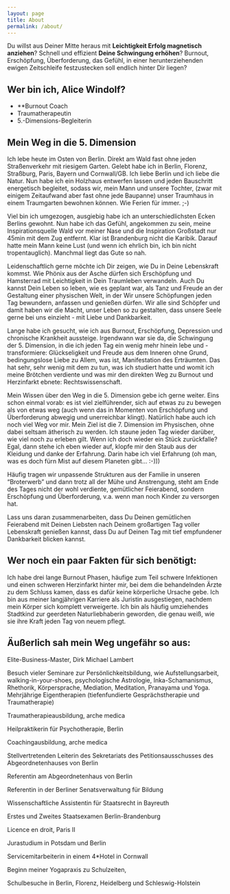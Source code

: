 ```yaml
---
layout: page
title: About
permalink: /about/
---
```


Du willst aus Deiner Mitte heraus mit **Leichtigkeit Erfolg magnetisch anziehen**? Schnell und effizient **Deine Schwingung erhöhen**?  Burnout, Erschöpfung, Überforderung, das Gefühl, in einer herunterziehenden ewigen Zeitschleife festzustecken soll endlich hinter Dir liegen?

## Wer bin ich, Alice Windolf?

- **Burnout Coach
- Traumatherapeutin
- 5.-Dimensions-Begleiterin

## Mein Weg in die 5. Dimension
Ich lebe heute im Osten von Berlin. Direkt am Wald fast ohne jeden Straßenverkehr mit riesigem Garten. 
Gelebt habe ich in Berlin, Florenz, Straßburg, Paris, Bayern und Cornwall/GB. Ich liebe Berlin und ich liebe die Natur. Nun habe ich ein Holzhaus entwerfen lassen und jeden Bauschritt energetisch begleitet, sodass wir, mein Mann und unsere Tochter, (zwar mit einigem Zeitaufwand aber fast ohne jede Baupanne) unser Traumhaus in einem Traumgarten bewohnen können. Wie Ferien für immer. ;-)

Viel bin ich umgezogen, ausgiebig habe ich an unterschiedlichsten Ecken Berlins gewohnt. Nun habe ich das Gefühl, angekommen zu sein, meine Inspirationsquelle Wald vor meiner Nase und die Inspiration Großstadt nur 45min mit dem Zug entfernt. Klar ist Brandenburg nicht die Karibik. Darauf hatte mein Mann keine Lust (und wenn ich ehrlich bin, ich bin nicht tropentauglich). Manchmal liegt das Gute so nah.

Leidenschaftlich gerne möchte ich Dir zeigen, wie Du in Deine Lebenskraft kommst. Wie Phönix aus der Asche dürfen sich Erschöpfung und Hamsterrad mit Leichtigkeit in Dein Traumleben verwandeln. Auch Du kannst Dein Leben so leben, wie es geplant war, als Tanz und Freude an der Gestaltung einer physischen Welt, in der Wir unsere Schöpfungen jeden Tag bewundern, anfassen und genießen dürfen. Wir alle sind Schöpfer und damit haben wir die Macht, unser Leben so zu gestalten, dass unsere Seele gerne bei uns einzieht - mit Liebe und Dankbarkeit. 

Lange habe ich gesucht, wie ich aus Burnout, Erschöpfung, Depression und chronische Krankheit aussteige. Irgendwann war sie da, die Schwingung der 5. Dimension, in die ich jeden Tag ein wenig mehr hinein lebe und -transformiere: Glückseligkeit und Freude aus dem Inneren ohne Grund, bedingungslose Liebe zu Allem, was ist, Manifestation des Erträumten. Das hat sehr, sehr wenig mit dem zu tun, was ich studiert hatte und womit ich meine Brötchen verdiente und was mir den direkten Weg zu Burnout und Herzinfarkt ebnete: Rechtswissenschaft. 

Mein Wissen über den Weg in die 5. Dimension gebe ich gerne weiter. Eins schon einmal vorab: es ist viel zielführender, sich auf etwas zu zu bewegen als von etwas weg (auch wenn das in Momenten von Erschöpfung und Überforderung abwegig und unerreichbar klingt). Natürlich habe auch ich noch viel Weg vor mir. Mein Ziel ist die 7. Dimension im Physischen, ohne dabei seltsam ätherisch zu werden. Ich staune jeden Tag wieder darüber, wie viel noch zu erleben gilt. Wenn ich doch wieder ein Stück zurückfalle? Egal, dann stehe ich eben wieder auf, klopfe mir den Staub aus der Kleidung und danke der Erfahrung. Darin habe ich viel Erfahrung (oh man, was es doch fürn Mist auf diesem Planeten gibt… :-)))

Häufig tragen wir unpassende Strukturen aus der Familie in unseren “Broterwerb” und dann trotz all der Mühe und Anstrengung, steht am Ende des Tages nicht der wohl verdiente, gemütlicher Feierabend, sondern Erschöpfung und Überforderung, v.a. wenn man noch Kinder zu versorgen hat. 

Lass uns daran zusammenarbeiten, dass Du Deinen gemütlichen Feierabend mit Deinen Liebsten nach Deinem großartigen Tag voller Lebenskraft genießen kannst, dass Du auf Deinen Tag mit tief empfundener Dankbarkeit blicken kannst. 

## Wer noch ein paar Fakten für sich benötigt: 
Ich habe drei lange Burnout Phasen, häufige zum Teil schwere Infektionen und einen schweren Herzinfarkt hinter mir, bei dem die behandelnden Ärzte zu dem Schluss kamen, dass es dafür keine körperliche Ursache gebe. Ich bin aus meiner langjährigen Karriere als Juristin ausgestiegen, nachdem mein Körper sich komplett verweigerte. Ich bin als häufig umziehendes Stadtkind zur geerdeten Naturliebhaberin geworden, die genau weiß, wie sie ihre Kraft jeden Tag von neuem pflegt. 

## Äußerlich sah mein Weg ungefähr so aus: 
Elite-Business-Master, Dirk Michael Lambert

Besuch vieler Seminare zur Persönlichkeitsbildung, wie Aufstellungsarbeit, walking-in-your-shoes, psychologische Astrologie, Inka-Schamanismus, Rhethorik, Körpersprache, Mediation, Meditation, Pranayama und Yoga. Mehrjährige Eigentherapien (tiefenfundierte Gesprächstherapie und Traumatherapie)

Traumatherapieausbildung, arche medica

Heilpraktikerin für Psychotherapie, Berlin

Coachingausbildung, arche medica

Stellvertretenden Leiterin des Sekretariats des Petitionsausschusses des Abgeordnetenhauses von Berlin

Referentin am Abgeordnetenhaus von Berlin

Referentin in der Berliner Senatsverwaltung für Bildung

Wissenschaftliche Assistentin für Staatsrecht in Bayreuth

Erstes und Zweites Staatsexamen Berlin-Brandenburg

Licence en droit, Paris II

Jurastudium in Potsdam und Berlin 

Servicemitarbeiterin in einem 4*Hotel in Cornwall

Beginn meiner Yogapraxis zu Schulzeiten, 

Schulbesuche in Berlin, Florenz, Heidelberg und Schleswig-Holstein
